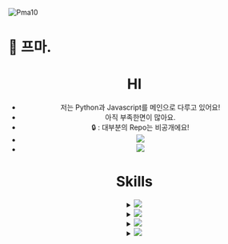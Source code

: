 
<p align="left"> <img src="https://komarev.com/ghpvc/?username=Pma10&label=Profile%20views&color=0e75b6&style=flat" alt="Pma10" /> </p>

<!--
**Pma10/Pma10** is a ✨ _special_ ✨ repository because its `README.md` (this file) appears on your GitHub profile.

Here are some ideas to get you started:

- 🔭 I’m currently working on ...
- 🌱 I’m currently learning ...
- 👯 I’m looking to collaborate on ...
- 🤔 I’m looking for help with ...
- 💬 Ask me about ...
- 📫 How to reach me: ...
- 😄 Pronouns: ...
- ⚡ Fun fact: ...
-->
# 👋 프마.
<div align=center>
  <h1>HI</h1>
    <ul>
        <li>저는 Python과 Javascript를 메인으로 다루고 있어요!</li>
        <li>아직 부족한면이 많아요.</li>
        <li>🔒 : 대부분의 Repo는 비공개에요!</li>
        <li><a href="https://koreanbots.dev/bots/1206535811181318225">
            <img src="https://img.shields.io/badge/Chez-34D058?style=for-the-badge&logo=Chez&logoColor=white" />
        </a></li>
        <li><a href="https://profile.codersrank.io/user/pma10">
            <img src="https://img.shields.io/badge/CodersRank-4285F4?style=for-the-badge&logo=CodersRank&logoColor=white" /></li>
        </a>
    </ul>
</div>
<div align=center>
  <h1>Skills</h1>
  <details>
    <summary>
      <img src="https://img.shields.io/badge/Python-3776AB?style=for-the-badge&logo=python&logoColor=white" />  
    </summary>
    <img src="https://img.shields.io/badge/Flask-000000?style=for-the-badge&logo=flask&logoColor=white" />
    <img src="https://img.shields.io/badge/SQLite-07405E?style=for-the-badge&logo=sqlite&logoColor=white" />
    <img src="https://img.shields.io/badge/MongoDB-4EA94B?style=for-the-badge&logo=mongodb&logoColor=white" />
    <img src="https://img.shields.io/badge/FastAPI-005571?style=for-the-badge&logo=fastapi&logoColor=green" />
    <img src="https://img.shields.io/badge/Discord.py-7289DA?style=for-the-badge&logo=discord" />
    <img src="https://img.shields.io/badge/Selenium-43B02A?style=for-the-badge&logo=selenium&logoColor=white" />

  </details>
  </details>
  <details>
    <summary>
      <img src="https://img.shields.io/badge/javascript-F7DF1E.svg?style=for-the-badge&logo=javascript&logoColor=20232a" />
    </summary>
    <img src="https://img.shields.io/badge/Svelte-4A4A55?style=for-the-badge&logo=svelte&logoColor=FF3E00" />
  </details>
  <details>
    <summary>
      <img src="https://img.shields.io/badge/Java-ED8B00?style=for-the-badge&logo=openjdk&logoColor=white" />
    </summary>
    <img src="https://img.shields.io/badge/Minecraft-62B47A?style=for-the-badge&logo=minecraft&logoColor=white" />
  </details>
  <details>
    <summary>
      <img src="https://img.shields.io/badge/Web-4285F4?style=for-the-badge&logo=web" />  
    </summary>
    <img src="https://img.shields.io/badge/HTML5-E34F26?style=for-the-badge&logo=html5&logoColor=white" />
    <img src="https://img.shields.io/badge/CSS3-1572B6?style=for-the-badge&logo=css3&logoColor=white" />  
    <img src="https://img.shields.io/badge/Bootstrap-563D7C?style=for-the-badge&logo=bootstrap&logoColor=white" />
  </details>
</div>

